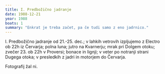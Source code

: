 ```yaml
---
title: I. Predbožično jadranje
date: 1988-12-21
year: 1988
boats: 1
summary: "Enkrat je treba začet, pa če tudi samo z eno jadrnico."
---
```


I. Predbožično jadranje od 21.-25. dec.; v lahkih vetrovih izpljujemo z Electro ob 22h iz Červarja; polna luna; jutro na Kvarnerju; mrak pri Dolgem otoku; zvečer 23. ob 22h v Proversi; bonace in lignji; v veter po notranji strani Dugega otoka; v presledkih z jadri in motorjem do Červarja.

Fotografij žal ni.
